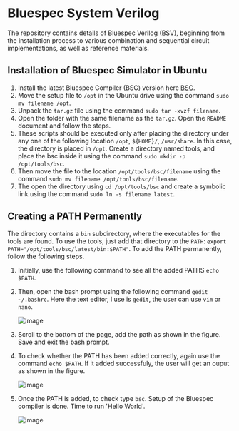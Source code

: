 # Bluespec System Verilog
The repository contains details of Bluespec Verilog (BSV), beginning from the installation process to various combination and sequential circuit implementations, as well as reference materials.

## Installation of Bluespec Simulator in Ubuntu
1. Install the latest Bluespec Compiler (BSC) version here [BSC](https://github.com/B-Lang-org/bsc/releases). 
2. Move the setup file to `/opt` in the Ubuntu drive using the command `sudo mv filename /opt`.
3. Unpack the `tar.gz` file using the command `sudo tar -xvzf filename`.
4. Open the folder with the same filename as the `tar.gz`. Open the `README` document and follow the steps.
5. These scripts should be executed only after placing the directory under any one of the following location `/opt`, `${HOME}/`, `/usr/share`. In this case, the directory is placed in `/opt`. Create a directory named tools, and place the bsc inside it using the command `sudo mkdir -p /opt/tools/bsc`.
6. Then move the file to the location `/opt/tools/bsc/filename` using the command `sudo mv filename /opt/tools/bsc/filename`.
7. The open the directory using `cd /opt/tools/bsc` and create a symbolic link using the command `sudo ln -s filename latest`.
## Creating a PATH Permanently
The directory contains a `bin` subdirectory, where the executables for the tools are found. To use the tools, just add that directory to the `PATH`: `export PATH="/opt/tools/bsc/latest/bin:$PATH"`.
To add the PATH permanently, follow the following steps.
1. Initially, use the following command to see all the added PATHS `echo $PATH`.
2. Then, open the bash prompt using the following command `gedit ~/.bashrc`. Here the text editor, I use is `gedit`, the user can use `vim` or `nano`.

   ![image](https://github.com/nigilmohra/Bluespec_Verilog/assets/82286406/e8cc4d2c-3948-44ce-b343-d33d8611bfde)

3. Scroll to the bottom of the page, add the path as shown in the figure. Save and exit the bash prompt.
4. To check whether the PATH has been added correctly, again use the command `echo $PATH`. If it added successfuly, the user will get an ouput as shown in the figure.

   ![image](https://github.com/nigilmohra/Bluespec_Verilog/assets/82286406/94048caf-62b0-43e0-bfac-bbf81f3484f7)

5. Once the PATH is added, to check type `bsc`. Setup of the Bluespec compiler is done. Time to run 'Hello World'.

   ![image](https://github.com/nigilmohra/Bluespec_Verilog/assets/82286406/1b05fbf5-2feb-44f4-ad20-86640f159c17)





